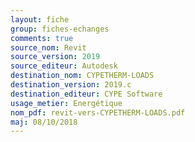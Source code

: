 ```yaml
---
layout: fiche
group: fiches-echanges
comments: true
source_nom: Revit
source_version: 2019
source_editeur: Autodesk
destination_nom: CYPETHERM-LOADS
destination_version: 2019.c
destination_editeur: CYPE Software
usage_metier: Energétique
nom_pdf: revit-vers-CYPETHERM-LOADS.pdf
maj: 08/10/2018
---
```

